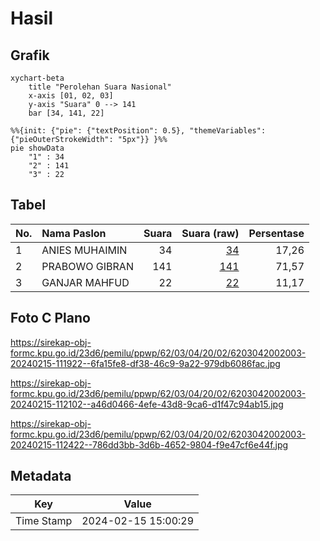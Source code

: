 # Hasil

## Grafik

```mermaid
xychart-beta
    title "Perolehan Suara Nasional"
    x-axis [01, 02, 03]
    y-axis "Suara" 0 --> 141
    bar [34, 141, 22]
```

```mermaid
%%{init: {"pie": {"textPosition": 0.5}, "themeVariables": {"pieOuterStrokeWidth": "5px"}} }%%
pie showData
    "1" : 34
    "2" : 141
    "3" : 22
```

## Tabel

| No. | Nama Paslon    | Suara | Suara (raw) | Persentase |
|:--- |:-------------- | -----:| -----------:| ----------:|
| 1   | ANIES MUHAIMIN | 34    | [34][p-1]   | 17,26      |
| 2   | PRABOWO GIBRAN | 141   | [141][p-2]  | 71,57      |
| 3   | GANJAR MAHFUD  | 22    | [22][p-3]   | 11,17      |


[p-1]: https://github.com/gigit-pemilu/pemilu-2024/blob/main/pilpres/hitung-suara/sub/62-kalimantan-tengah/sub/03-kapuas/sub/04-kapuas-kuala/sub/2002-cemara-labat/sub/003-tps/sub/paslon-1.txt
[p-2]: https://github.com/gigit-pemilu/pemilu-2024/blob/main/pilpres/hitung-suara/sub/62-kalimantan-tengah/sub/03-kapuas/sub/04-kapuas-kuala/sub/2002-cemara-labat/sub/003-tps/sub/paslon-2.txt
[p-3]: https://github.com/gigit-pemilu/pemilu-2024/blob/main/pilpres/hitung-suara/sub/62-kalimantan-tengah/sub/03-kapuas/sub/04-kapuas-kuala/sub/2002-cemara-labat/sub/003-tps/sub/paslon-3.txt

## Foto C Plano

https://sirekap-obj-formc.kpu.go.id/23d6/pemilu/ppwp/62/03/04/20/02/6203042002003-20240215-111922--6fa15fe8-df38-46c9-9a22-979db6086fac.jpg

https://sirekap-obj-formc.kpu.go.id/23d6/pemilu/ppwp/62/03/04/20/02/6203042002003-20240215-112102--a46d0466-4efe-43d8-9ca6-d1f47c94ab15.jpg

https://sirekap-obj-formc.kpu.go.id/23d6/pemilu/ppwp/62/03/04/20/02/6203042002003-20240215-112422--786dd3bb-3d6b-4652-9804-f9e47cf6e44f.jpg


## Metadata

| Key        | Value               |
| ---------- | ------------------- |
| Time Stamp | 2024-02-15 15:00:29 |



